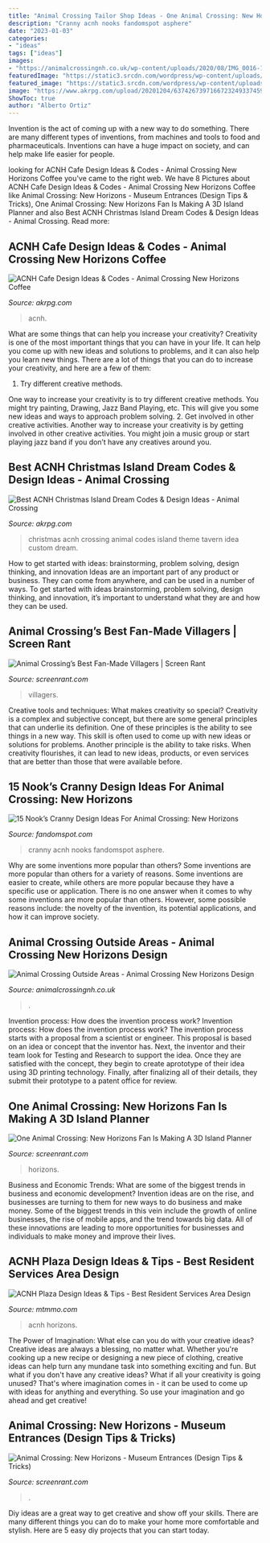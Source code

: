 ```yaml
---
title: "Animal Crossing Tailor Shop Ideas - One Animal Crossing: New Horizons Fan Is Making A 3d Island Planner"
description: "Cranny acnh nooks fandomspot asphere"
date: "2023-01-03"
categories:
- "ideas"
tags: ["ideas"]
images:
- "https://animalcrossingnh.co.uk/wp-content/uploads/2020/08/IMG_0016-1.jpeg"
featuredImage: "https://static3.srcdn.com/wordpress/wp-content/uploads/2020/04/Animal-Crossing-New-Horizons-Waterfalls-2.jpg"
featured_image: "https://static3.srcdn.com/wordpress/wp-content/uploads/2020/04/Animal-Crossing-New-Horizons-Waterfalls-2.jpg"
image: "https://www.akrpg.com/upload/20201204/6374267397166723249337459.png"
ShowToc: true
author: "Alberto Ortiz"
---
```



Invention is the act of coming up with a new way to do something. There are many different types of inventions, from machines and tools to food and pharmaceuticals. Inventions can have a huge impact on society, and can help make life easier for people.

	

		
looking for ACNH Cafe Design Ideas &amp; Codes - Animal Crossing New Horizons Coffee you've came to the right web. We have 8 Pictures about ACNH Cafe Design Ideas &amp; Codes - Animal Crossing New Horizons Coffee like Animal Crossing: New Horizons - Museum Entrances (Design Tips &amp; Tricks), One Animal Crossing: New Horizons Fan Is Making A 3D Island Planner and also Best ACNH Christmas Island Dream Codes &amp; Design Ideas - Animal Crossing. Read more:
		
    
## ACNH Cafe Design Ideas &amp; Codes - Animal Crossing New Horizons Coffee

<img loading=lazy src="https://www.akrpg.com/upload/20201029/6373958580433658788952077.png" onerror="this.onerror=null;this.src='https://tse1.mm.bing.net/th?id=OIP.OjSp1PgsYWfQv9xU6WqjdQHaEQ&amp;pid=15.1';" alt="ACNH Cafe Design Ideas &amp; Codes - Animal Crossing New Horizons Coffee">

_Source: akrpg.com_

>acnh. 

	

What are some things that can help you increase your creativity?
Creativity is one of the most important things that you can have in your life. It can help you come up with new ideas and solutions to problems, and it can also help you learn new things. There are a lot of things that you can do to increase your creativity, and here are a few of them: 
1. Try different creative methods.

One way to increase your creativity is to try different creative methods. You might try painting, Drawing, Jazz Band Playing, etc. This will give you some new ideas and ways to approach problem solving. 
2. Get involved in other creative activities.
Another way to increase your creativity is by getting involved in other creative activities. You might join a music group or start playing jazz band if you don’t have any creatives around you.

    
## Best ACNH Christmas Island Dream Codes &amp; Design Ideas - Animal Crossing

<img loading=lazy src="https://www.akrpg.com/upload/20201204/6374267397166723249337459.png" onerror="this.onerror=null;this.src='https://tse2.mm.bing.net/th?id=OIP.X5WLRYtIzRq3jxGb51cvjAHaDb&amp;pid=15.1';" alt="Best ACNH Christmas Island Dream Codes &amp; Design Ideas - Animal Crossing">

_Source: akrpg.com_

>christmas acnh crossing animal codes island theme tavern idea custom dream. 

	

How to get started with ideas: brainstorming, problem solving, design thinking, and innovation
Ideas are an important part of any product or business. They can come from anywhere, and can be used in a number of ways. To get started with ideas brainstorming, problem solving, design thinking, and innovation, it’s important to understand what they are and how they can be used.

    
## Animal Crossing’s Best Fan-Made Villagers | Screen Rant

<img loading=lazy src="https://static1.srcdn.com/wordpress/wp-content/uploads/2020/07/animal-crossing-villagers-.jpg" onerror="this.onerror=null;this.src='https://tse2.mm.bing.net/th?id=OIP.8gvt9nhKheG3SU_Y3pJQHAHaDt&amp;pid=15.1';" alt="Animal Crossing’s Best Fan-Made Villagers | Screen Rant">

_Source: screenrant.com_

>villagers. 

	

Creative tools and techniques: What makes creativity so special?
Creativity is a complex and subjective concept, but there are some general principles that can underlie its definition. One of these principles is the ability to see things in a new way. This skill is often used to come up with new ideas or solutions for problems. Another principle is the ability to take risks. When creativity flourishes, it can lead to new ideas, products, or even services that are better than those that were available before.

    
## 15 Nook’s Cranny Design Ideas For Animal Crossing: New Horizons

<img loading=lazy src="https://static.fandomspot.com/images/01/11461/15-store-cafe-preview.jpg" onerror="this.onerror=null;this.src='https://tse1.mm.bing.net/th?id=OIP.uFzI49mLziFNUClWZn8WQAHaEK&amp;pid=15.1';" alt="15 Nook’s Cranny Design Ideas For Animal Crossing: New Horizons">

_Source: fandomspot.com_

>cranny acnh nooks fandomspot asphere. 

	

Why are some inventions more popular than others?
Some inventions are more popular than others for a variety of reasons. Some inventions are easier to create, while others are more popular because they have a specific use or application. There is no one answer when it comes to why some inventions are more popular than others. However, some possible reasons include: the novelty of the invention, its potential applications, and how it can improve society.

    
## Animal Crossing Outside Areas - Animal Crossing New Horizons Design

<img loading=lazy src="https://animalcrossingnh.co.uk/wp-content/uploads/2020/08/IMG_0016-1.jpeg" onerror="this.onerror=null;this.src='https://tse3.mm.bing.net/th?id=OIP.PqdRSGMqikINr0Eavk3XtwHaEK&amp;pid=15.1';" alt="Animal Crossing Outside Areas - Animal Crossing New Horizons Design">

_Source: animalcrossingnh.co.uk_

>. 

	

Invention process: How does the invention process work?
Invention process: How does the invention process work?
The invention process starts with a proposal from a scientist or engineer. This proposal is based on an idea or concept that the inventor has. Next, the inventor and their team look for Testing and Research to support the idea. Once they are satisfied with the concept, they begin to create aprototype of their idea using 3D printing technology. Finally, after finalizing all of their details, they submit their prototype to a patent office for review.

    
## One Animal Crossing: New Horizons Fan Is Making A 3D Island Planner

<img loading=lazy src="https://static3.srcdn.com/wordpress/wp-content/uploads/2020/04/Animal-Crossing-New-Horizons-Waterfalls-2.jpg" onerror="this.onerror=null;this.src='https://tse2.mm.bing.net/th?id=OIP.J3fDlwil5v0TuQN94mHcmgHaDt&amp;pid=15.1';" alt="One Animal Crossing: New Horizons Fan Is Making A 3D Island Planner">

_Source: screenrant.com_

>horizons. 

	

Business and Economic Trends: What are some of the biggest trends in business and economic development?
Invention ideas are on the rise, and businesses are turning to them for new ways to do business and make money. Some of the biggest trends in this vein include the growth of online businesses, the rise of mobile apps, and the trend towards big data. All of these innovations are leading to more opportunities for businesses and individuals to make money and improve their lives.

    
## ACNH Plaza Design Ideas &amp; Tips - Best Resident Services Area Design

<img loading=lazy src="https://www.mtmmo.com/upload/20201109/6374053338389195398016675.png" onerror="this.onerror=null;this.src='https://tse2.mm.bing.net/th?id=OIP.KP_Hm4M9CNYfj3uINyBK9QHaEC&amp;pid=15.1';" alt="ACNH Plaza Design Ideas &amp; Tips - Best Resident Services Area Design">

_Source: mtmmo.com_

>acnh horizons. 

	

The Power of Imagination: What else can you do with your creative ideas?
Creative ideas are always a blessing, no matter what. Whether you're cooking up a new recipe or designing a new piece of clothing, creative ideas can help turn any mundane task into something exciting and fun. But what if you don't have any creative ideas? What if all your creativity is going unused? That's where imagination comes in - it can be used to come up with ideas for anything and everything. So use your imagination and go ahead and get creative!

    
## Animal Crossing: New Horizons - Museum Entrances (Design Tips &amp; Tricks)

<img loading=lazy src="https://static3.srcdn.com/wordpress/wp-content/uploads/2020/05/Animal-Crossing-New-Horizons-Museum-Entrance.jpg" onerror="this.onerror=null;this.src='https://tse1.mm.bing.net/th?id=OIP.I8tWuH-maNO9ktsAjkFvKQHaDt&amp;pid=15.1';" alt="Animal Crossing: New Horizons - Museum Entrances (Design Tips &amp; Tricks)">

_Source: screenrant.com_

>. 

	

Diy ideas are a great way to get creative and show off your skills. There are many different things you can do to make your home more comfortable and stylish. Here are 5 easy diy projects that you can start today.

